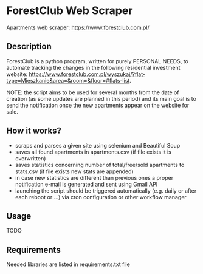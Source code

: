 # ForestClub Web Scraper
Apartments web scraper: https://www.forestclub.com.pl/

## Description
ForestClub is a python program, written for purely PERSONAL NEEDS, 
to automate tracking the changes in the following residential investment website: 
https://www.forestclub.com.pl/wyszukaj/?flat-type=Mieszkanie&area=&room=&floor=#flats-list.

NOTE: the script aims to be used for several months from the date of creation 
(as some updates are planned in this period) and its main goal is to send 
the notification once the new apartments appear on the website for sale.
   
##  How it works?
* scraps and parses a given site using selenium and Beautiful Soup
* saves all found apartments in apartments.csv
(if file exists it is overwritten)
* saves statistics concerning number of total/free/sold apartments to stats.csv 
(if file exists new stats are appended)
* in case new statistics are different than previous ones 
a proper notification e-mail is generated and sent using Gmail API
* launching the script should be triggered automatically 
(e.g. daily or after each reboot or ...) via cron configuration 
or other workflow manager 

## Usage

TODO

## Requirements

Needed libraries are listed in requirements.txt file
